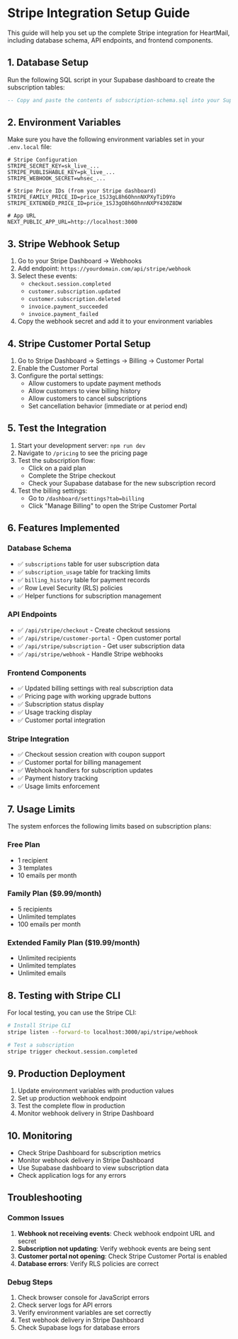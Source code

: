 # Stripe Integration Setup Guide

This guide will help you set up the complete Stripe integration for HeartMail, including database schema, API endpoints, and frontend components.

## 1. Database Setup

Run the following SQL script in your Supabase dashboard to create the subscription tables:

```sql
-- Copy and paste the contents of subscription-schema.sql into your Supabase SQL editor
```

## 2. Environment Variables

Make sure you have the following environment variables set in your `.env.local` file:

```env
# Stripe Configuration
STRIPE_SECRET_KEY=sk_live_...
STRIPE_PUBLISHABLE_KEY=pk_live_...
STRIPE_WEBHOOK_SECRET=whsec_...

# Stripe Price IDs (from your Stripe dashboard)
STRIPE_FAMILY_PRICE_ID=price_1SJ3gL8h6OhnnNXPXyTiD9Yo
STRIPE_EXTENDED_PRICE_ID=price_1SJ3gO8h6OhnnNXPY430Z8DW

# App URL
NEXT_PUBLIC_APP_URL=http://localhost:3000
```

## 3. Stripe Webhook Setup

1. Go to your Stripe Dashboard → Webhooks
2. Add endpoint: `https://yourdomain.com/api/stripe/webhook`
3. Select these events:
   - `checkout.session.completed`
   - `customer.subscription.updated`
   - `customer.subscription.deleted`
   - `invoice.payment_succeeded`
   - `invoice.payment_failed`
4. Copy the webhook secret and add it to your environment variables

## 4. Stripe Customer Portal Setup

1. Go to Stripe Dashboard → Settings → Billing → Customer Portal
2. Enable the Customer Portal
3. Configure the portal settings:
   - Allow customers to update payment methods
   - Allow customers to view billing history
   - Allow customers to cancel subscriptions
   - Set cancellation behavior (immediate or at period end)

## 5. Test the Integration

1. Start your development server: `npm run dev`
2. Navigate to `/pricing` to see the pricing page
3. Test the subscription flow:
   - Click on a paid plan
   - Complete the Stripe checkout
   - Check your Supabase database for the new subscription record
4. Test the billing settings:
   - Go to `/dashboard/settings?tab=billing`
   - Click "Manage Billing" to open the Stripe Customer Portal

## 6. Features Implemented

### Database Schema
- ✅ `subscriptions` table for user subscription data
- ✅ `subscription_usage` table for tracking limits
- ✅ `billing_history` table for payment records
- ✅ Row Level Security (RLS) policies
- ✅ Helper functions for subscription management

### API Endpoints
- ✅ `/api/stripe/checkout` - Create checkout sessions
- ✅ `/api/stripe/customer-portal` - Open customer portal
- ✅ `/api/stripe/subscription` - Get user subscription data
- ✅ `/api/stripe/webhook` - Handle Stripe webhooks

### Frontend Components
- ✅ Updated billing settings with real subscription data
- ✅ Pricing page with working upgrade buttons
- ✅ Subscription status display
- ✅ Usage tracking display
- ✅ Customer portal integration

### Stripe Integration
- ✅ Checkout session creation with coupon support
- ✅ Customer portal for billing management
- ✅ Webhook handlers for subscription updates
- ✅ Payment history tracking
- ✅ Usage limits enforcement

## 7. Usage Limits

The system enforces the following limits based on subscription plans:

### Free Plan
- 1 recipient
- 3 templates
- 10 emails per month

### Family Plan ($9.99/month)
- 5 recipients
- Unlimited templates
- 100 emails per month

### Extended Family Plan ($19.99/month)
- Unlimited recipients
- Unlimited templates
- Unlimited emails

## 8. Testing with Stripe CLI

For local testing, you can use the Stripe CLI:

```bash
# Install Stripe CLI
stripe listen --forward-to localhost:3000/api/stripe/webhook

# Test a subscription
stripe trigger checkout.session.completed
```

## 9. Production Deployment

1. Update environment variables with production values
2. Set up production webhook endpoint
3. Test the complete flow in production
4. Monitor webhook delivery in Stripe Dashboard

## 10. Monitoring

- Check Stripe Dashboard for subscription metrics
- Monitor webhook delivery in Stripe Dashboard
- Use Supabase dashboard to view subscription data
- Check application logs for any errors

## Troubleshooting

### Common Issues

1. **Webhook not receiving events**: Check webhook endpoint URL and secret
2. **Subscription not updating**: Verify webhook events are being sent
3. **Customer portal not opening**: Check Stripe Customer Portal is enabled
4. **Database errors**: Verify RLS policies are correct

### Debug Steps

1. Check browser console for JavaScript errors
2. Check server logs for API errors
3. Verify environment variables are set correctly
4. Test webhook delivery in Stripe Dashboard
5. Check Supabase logs for database errors
